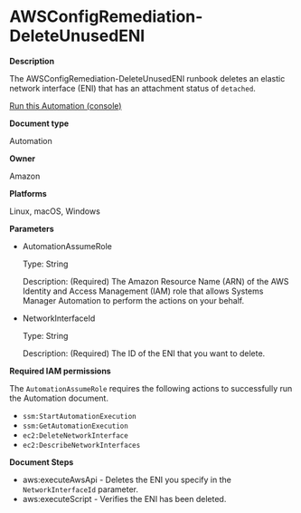 # AWSConfigRemediation\-DeleteUnusedENI<a name="automation-aws-delete-eni"></a>

**Description**

The AWSConfigRemediation\-DeleteUnusedENI runbook deletes an elastic network interface \(ENI\) that has an attachment status of `detached`\.

[Run this Automation \(console\)](https://console.aws.amazon.com/systems-manager/automation/execute/AWSConfigRemediation-DeleteUnusedENI)

**Document type**

Automation

**Owner**

Amazon

**Platforms**

Linux, macOS, Windows

**Parameters**
+ AutomationAssumeRole

  Type: String

  Description: \(Required\) The Amazon Resource Name \(ARN\) of the AWS Identity and Access Management \(IAM\) role that allows Systems Manager Automation to perform the actions on your behalf\.
+ NetworkInterfaceId

  Type: String

  Description: \(Required\) The ID of the ENI that you want to delete\.

**Required IAM permissions**

The `AutomationAssumeRole` requires the following actions to successfully run the Automation document\.
+ `ssm:StartAutomationExecution`
+ `ssm:GetAutomationExecution`
+ `ec2:DeleteNetworkInterface`
+ `ec2:DescribeNetworkInterfaces `

**Document Steps**
+ aws:executeAwsApi \- Deletes the ENI you specify in the `NetworkInterfaceId` parameter\.
+ aws:executeScript \- Verifies the ENI has been deleted\.